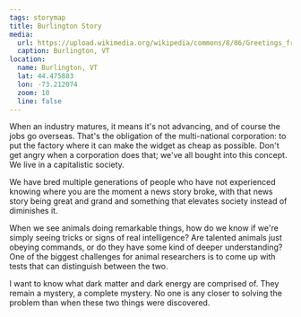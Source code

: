 ```yaml
---
tags: storymap
title: Burlington Story
media:
  url: https://upload.wikimedia.org/wikipedia/commons/8/86/Greetings_from_Burlington%2C_Vermont_%2870587%29.jpg
  caption: Burlington, VT
location:
  name: Burlington, VT
  lat: 44.475883
  lon: -73.212074
  zoom: 10
  line: false
---
```

When an industry matures, it means it's not advancing, and of course the jobs go overseas. That's the obligation of the multi-national corporation: to put the factory where it can make the widget as cheap as possible. Don't get angry when a corporation does that; we've all bought into this concept. We live in a capitalistic society.

We have bred multiple generations of people who have not experienced knowing where you are the moment a news story broke, with that news story being great and grand and something that elevates society instead of diminishes it.

When we see animals doing remarkable things, how do we know if we're simply seeing tricks or signs of real intelligence? Are talented animals just obeying commands, or do they have some kind of deeper understanding? One of the biggest challenges for animal researchers is to come up with tests that can distinguish between the two.

I want to know what dark matter and dark energy are comprised of. They remain a mystery, a complete mystery. No one is any closer to solving the problem than when these two things were discovered.

